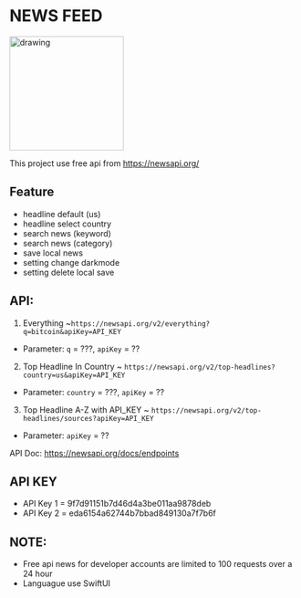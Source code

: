 # NEWS FEED

<img src="https://user-images.githubusercontent.com/15967964/202846989-7db80f3a-aed5-473c-82f6-3b1be2ffce1d.png" alt="drawing" width="200"/> 

This project use free api from https://newsapi.org/ 

## Feature
- headline default (us)
- headline select country
- search news (keyword)
- search news (category)
- save local news
- setting change darkmode
- setting delete local save

## API:

1. Everything
~`https://newsapi.org/v2/everything?q=bitcoin&apiKey=API_KEY`
- Parameter: `q` = ???, `apiKey` = ??

2. Top Headline In Country
~ `https://newsapi.org/v2/top-headlines?country=us&apiKey=API_KEY`
- Parameter: `country` = ???, `apiKey` = ??

3. Top Headline A-Z with API_KEY
~ `https://newsapi.org/v2/top-headlines/sources?apiKey=API_KEY`
- Parameter: `apiKey` = ??

API Doc: https://newsapi.org/docs/endpoints

## API KEY

- API Key 1 = 9f7d91151b7d46d4a3be011aa9878deb
- API Key 2 = eda6154a62744b7bbad849130a7f7b6f

## NOTE:
- Free api news for developer accounts are limited to 100 requests over a 24 hour
- Languague use SwiftUI


